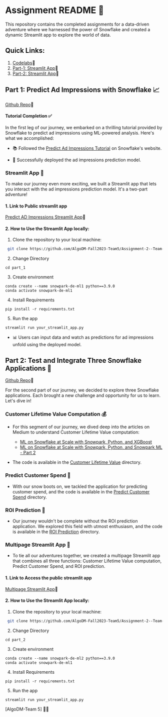 # Assignment README 🚀

This repository contains the completed assignments for a data-driven adventure where we harnessed the power of Snowflake and created a dynamic Streamlit app to explore the world of data.

## Quick Links:
1. [Codelabs](https://codelabs-preview.appspot.com/?file_id=1ea3kTSSYjT_-X9iKF2V4aCMk4L_BEHLe5yHWjPbdFhM#0)🔗
2. [Part-1: Streamlit App](https://github.com/AlgoDM-Fall2023-Team5/Assignment-2--Team-5/blob/Main)🔗
3. [Part-2: Streamlit App](https://github.com/AlgoDM-Fall2023-Team5/Assignment-2--Team-5/blob/Main)🔗


## Part 1: Predict Ad Impressions with Snowflake 📈
[Github Repo](https://github.com/AlgoDM-Fall2023-Team5/Assignment-2--Team-5/tree/Main/Part_1)🔗
#### Tutorial Completion ✅

In the first leg of our journey, we embarked on a thrilling tutorial provided by Snowflake to predict ad impressions using ML-powered analysis. Here's what we accomplished:

- 📚 Followed the [Predict Ad Impressions Tutorial](https://quickstarts.snowflake.com/guide/predict_ad_impressions_with_ml_powered_analysis/index.html#0) on Snowflake's website.

- 🚀 Successfully deployed the ad impressions prediction model.

### Streamlit App 🌟

To make our journey even more exciting, we built a Streamlit app that lets you interact with the ad impressions prediction model. It's a two-part adventure!

#### 1. Link to Public streamlit app
[Predict AD Impressions Streamlit App](https://algodm-fall2023-team5-assignment-2--team-5-part-1main-w9gt3r.streamlit.app/)🔗
#### 2. How to Use the Streamlit App locally:
1. Clone the repository to your local machine:


  ```bash
   git clone https://github.com/AlgoDM-Fall2023-Team5/Assignment-2--Team-5.git
   ```
   2. Change Directory 

   ```
   cd part_1
   ```
3. Create environment
```
conda create --name snowpark-de-ml1 python==3.9.0
conda activate snowpark-de-ml1
   ```

4. Install Requirements
```
pip install -r requirements.txt

   ```
   5. Run the app

   ```
   streamlit run your_streamlit_app.py

   ```

- 📊 Users can input data and watch as predictions for ad impressions unfold using the deployed model.

## Part 2: Test and Integrate Three Snowflake Applications 🧩
[Github Repo](https://github.com/AlgoDM-Fall2023-Team5/Assignment-2--Team-5/tree/Main/Part_2)🔗

For the second part of our journey, we decided to explore three Snowflake applications. Each brought a new challenge and opportunity for us to learn. Let's dive in!

### Customer Lifetime Value Computation 💰

- For this segment of our journey, we dived deep into the articles on Medium to understand Customer Lifetime Value computation:
  - [ML on Snowflake at Scale with Snowpark, Python, and XGBoost](https://medium.com/snowflake/ml-on-snowflake-at-scale-with-snowpark-python-and-xgboost-c329c30c2feb)
  - [ML on Snowflake at Scale with Snowpark, Python, and Snowpark ML - Part 2](https://medium.com/snowflake/ml-on-snowflake-at-scale-with-snowpark-python-and-snowpark-ml-part-2-6491d72a9903)

- The code is available in the [Customer Lifetime Value](https://github.com/Snowflake-Labs/snowpark-python-demos/tree/main/tpcds-customer-lifetime-value) directory.

### Predict Customer Spend 🛒

- With our snow boots on, we tackled the application for predicting customer spend, and the code is available in the [Predict Customer Spend](https://github.com/Snowflake-Labs/snowpark-python-demos/tree/main/Predict%20Customer%20Spend) directory.

### ROI Prediction 💸

- Our journey wouldn't be complete without the ROI prediction application. We explored this field with utmost enthusiasm, and the code is available in the [ROI Prediction](https://github.com/Snowflake-Labs/snowpark-python-demos/tree/main/Advertising-Spend-ROI-Prediction) directory.

### Multipage Streamlit App 🚀

- To tie all our adventures together, we created a multipage Streamlit app that combines all three functions: Customer Lifetime Value computation, Predict Customer Spend, and ROI prediction.


#### 1. Link to Access the public streamlit app
[Multipage Streamlit App](https://algodm-fall2023-team5-assignment-2--team-5-part-2home-hvbgog.streamlit.app/)🔗
#### 2. How to Use the Streamlit App locally:
1. Clone the repository to your local machine:


  ```bash
   git clone https://github.com/AlgoDM-Fall2023-Team5/Assignment-2--Team-5.git
   ```
   2. Change Directory 

   ```
   cd part_2
   ```
3. Create environment
```
conda create --name snowpark-de-ml2 python==3.9.0
conda activate snowpark-de-ml1
   ```

4. Install Requirements
```
pip install -r requirements.txt

   ```
   5. Run the app

   ```
   streamlit run your_streamlit_app.py

   ```



[AlgoDM-Team 5] 🧑‍💻

